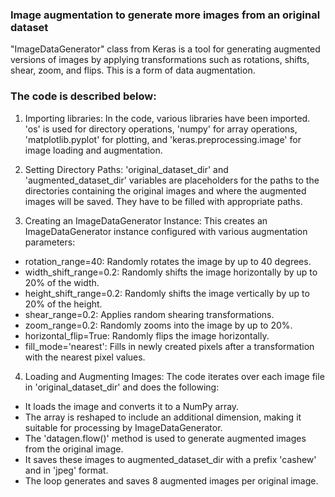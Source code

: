### Image augmentation to generate more images from an original dataset

"ImageDataGenerator" class from Keras is a tool for generating augmented versions of images by applying transformations such as rotations, shifts, shear, zoom, and flips. This is a form of data augmentation.

### The code is described below:

1. Importing libraries: In the code, various libraries have been imported. 'os' is used for directory operations, 'numpy' for array operations, 'matplotlib.pyplot' for plotting, and 'keras.preprocessing.image' for image loading and augmentation.
   
2. Setting Directory Paths: 'original_dataset_dir' and 'augmented_dataset_dir' variables are placeholders for the paths to the directories containing the original images and where the augmented images will be saved. They have to be filled with appropriate paths. 

3. Creating an ImageDataGenerator Instance: This creates an ImageDataGenerator instance configured with various augmentation parameters:
- rotation_range=40: Randomly rotates the image by up to 40 degrees.
- width_shift_range=0.2: Randomly shifts the image horizontally by up to 20% of the width.
- height_shift_range=0.2: Randomly shifts the image vertically by up to 20% of the height.
- shear_range=0.2: Applies random shearing transformations.
- zoom_range=0.2: Randomly zooms into the image by up to 20%.
- horizontal_flip=True: Randomly flips the image horizontally.
- fill_mode='nearest': Fills in newly created pixels after a transformation with the nearest pixel values.

4. Loading and Augmenting Images: The code iterates over each image file in 'original_dataset_dir' and does the following:
- It loads the image and converts it to a NumPy array.
- The array is reshaped to include an additional dimension, making it suitable for processing by ImageDataGenerator.
- The 'datagen.flow()' method is used to generate augmented images from the original image.
- It saves these images to augmented_dataset_dir with a prefix 'cashew' and in 'jpeg' format.
- The loop generates and saves 8 augmented images per original image.
